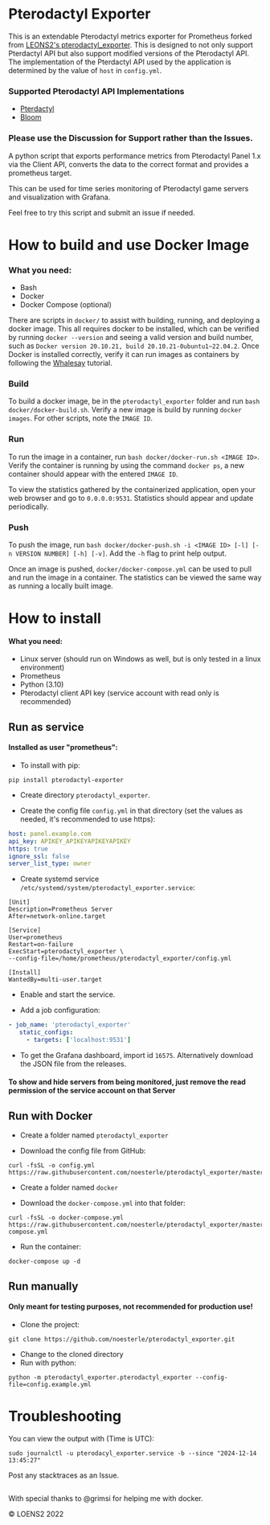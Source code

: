 # Pterodactyl Exporter

This is an extendable Pterodactyl metrics exporter for Prometheus forked from [LEONS2's pterodactyl_exporter](https://github.com/LOENS2/pterodactyl_exporter).
This is designed to not only support Pterdactyl API but also support modified versions of the Pterodactyl API.
The implementation of the Pterdactyl API used by the application is determined by the value of `host` in `config.yml`.

### Supported Pterodactyl API Implementations
- [Pterdactyl](https://pterodactyl.io/)
- [Bloom](https://bloom.host/)

### Please use the Discussion for Support rather than the Issues.

A python script that exports performance metrics from Pterodactyl Panel 1.x via the Client API, converts the data to the correct format and provides a prometheus target.

This can be used for time series monitoring of Pterodactyl game servers and visualization with Grafana.

Feel free to try this script and submit an issue if needed.

# How to build and use Docker Image

### What you need:

 * Bash
 * Docker
 * Docker Compose (optional)

There are scripts in `docker/` to assist with building, running, and deploying a docker image.
This all requires docker to be installed, which can be verified by running `docker --version` and seeing a valid version and build number, such as `Docker version 20.10.21, build 20.10.21-0ubuntu1~22.04.2`.
Once Docker is installed correctly, verify it can run images as containers by following the [Whalesay](https://hub.docker.com/r/docker/whalesay/) tutorial.

### Build

To build a docker image, be in the `pterodactyl_exporter` folder and run `bash docker/docker-build.sh`.
Verify a new image is build by running `docker images`.
For other scripts, note the `IMAGE ID`.

### Run

To run the image in a container, run `bash docker/docker-run.sh <IMAGE ID>`.
Verify the container is running by using the command `docker ps`, a new container should appear with the entered `IMAGE ID`.

To view the statistics gathered by the containerized application, open your web browser and go to `0.0.0.0:9531`.
Statistics should appear and update periodically.

### Push

To push the image, run `bash docker/docker-push.sh -i <IMAGE ID> [-l] [-n VERSION NUMBER] [-h] [-v]`.
Add the `-h` flag to print help output.

Once an image is pushed, `docker/docker-compose.yml` can be used to pull and run the image in a container.
The statistics can be viewed the same way as running a locally built image.

# How to install

#### What you need:

 * Linux server (should run on Windows as well, but is only tested in a linux environment)
 * Prometheus
 * Python (3.10)
 * Pterodactyl client API key (service account with read only is recommended)

## Run as service

#### Installed as user "prometheus":

 - To install with pip:
```
pip install pterodactyl-exporter
```
 - Create directory `pterodactyl_exporter`.
 
 - Create the config file `config.yml` in that directory (set the values as needed, it's recommended to use https):
 
 ```yml
host: panel.example.com
api_key: APIKEY_APIKEYAPIKEYAPIKEY
https: true
ignore_ssl: false
server_list_type: owner
 ```

 - Create systemd service `/etc/systemd/system/pterodactyl_exporter.service`:
```
[Unit]
Description=Prometheus Server
After=network-online.target

[Service]
User=prometheus
Restart=on-failure
ExecStart=pterodactyl_exporter \
--config-file=/home/prometheus/pterodactyl_exporter/config.yml

[Install]
WantedBy=multi-user.target
```

 - Enable and start the service.
 
 - Add a job configuration:
 
 ```yml
 - job_name: 'pterodactyl_exporter'
    static_configs:
      - targets: ['localhost:9531']

 ```

 - To get the Grafana dashboard, import id `16575`. Alternatively download the JSON file from the releases.
 
 #### To show and hide servers from being monitored, just remove the read permission of the service account on that Server
 
## Run with Docker

 - Create a folder named `pterodactyl_exporter`
 
 - Download the config file from GitHub:
 ```
 curl -fsSL -o config.yml https://raw.githubusercontent.com/noesterle/pterodactyl_exporter/master/config.example.yml
 ```
 - Create a folder named `docker`
 
 - Download the `docker-compose.yml` into that folder:
 ```
 curl -fsSL -o docker-compose.yml https://raw.githubusercontent.com/noesterle/pterodactyl_exporter/master/docker/docker-compose.yml
 ```
 - Run the container:
 ```
 docker-compose up -d
 ```
 
## Run manually

#### Only meant for testing purposes, not recommended for production use!

 - Clone the project:
```
git clone https://github.com/noesterle/pterodactyl_exporter.git
```
 - Change to the cloned directory
 - Run with python:
```
python -m pterodactyl_exporter.pterodactyl_exporter --config-file=config.example.yml
```

# Troubleshooting

You can view the output with (Time is UTC):

```
sudo journalctl -u pterodacyl_exporter.service -b --since "2024-12-14 13:45:27"
```

Post any stacktraces as an Issue.

##

With special thanks to @grimsi for helping me with docker.

&copy; LOENS2 2022
